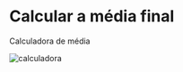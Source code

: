 # Calcular a média final
 Calculadora de média
 
 ![calculadora](https://user-images.githubusercontent.com/125522513/224173798-9a909cb5-1267-4b48-8ffe-dcb9ba65a709.png)


